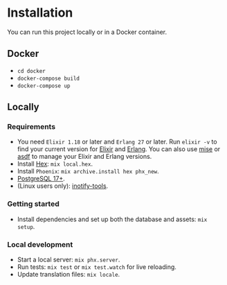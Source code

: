 # Installation

You can run this project locally or in a Docker container.

## Docker

- `cd docker`
- `docker-compose build`
- `docker-compose up`

## Locally

### Requirements

- You need `Elixir 1.18` or later and `Erlang 27` or later. Run `elixir -v` to find your current version for [Elixir](https://elixir-lang.org/install.html)
  and [Erlang](https://elixir-lang.org/install.html#installing-erlang). You can also use [mise](https://mise.jdx.dev) or [asdf](https://asdf-vm.com/) to manage your Elixir and Erlang versions.
- Install [Hex](https://hex.pm/): `mix local.hex`.
- Install `Phoenix`: `mix archive.install hex phx_new`.
- [PostgreSQL 17+](https://www.postgresql.org/).
- (Linux users only): [inotify-tools](https://github.com/inotify-tools/inotify-tools/wiki).

### Getting started

- Install dependencies and set up both the database and assets: `mix setup`.

### Local development

- Start a local server: `mix phx.server`.
- Run tests: `mix test` or `mix test.watch` for live reloading.
- Update translation files: `mix locale`.

